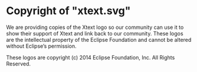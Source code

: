 Copyright of "xtext.svg"
=======================

We are providing copies of the Xtext logo so our community can use 
it to show their support of Xtext and link back to our community. 
These logos are the intellectual property of the Eclipse Foundation 
and cannot be altered without Eclipse’s permission.

These logos are copyright (c) 2014 Eclipse Foundation, Inc. All Rights Reserved.

